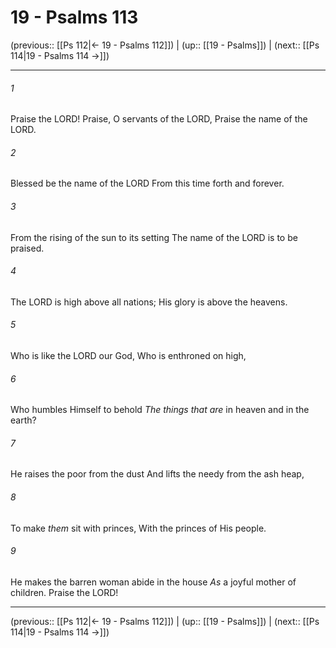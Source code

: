 # 19 - Psalms 113

(previous:: [[Ps 112|← 19 - Psalms 112]]) | (up:: [[19 - Psalms]]) | (next:: [[Ps 114|19 - Psalms 114 →]])

***


###### 1 
Praise the LORD! Praise, O servants of the LORD, Praise the name of the LORD. 

###### 2 
Blessed be the name of the LORD From this time forth and forever. 

###### 3 
From the rising of the sun to its setting The name of the LORD is to be praised. 

###### 4 
The LORD is high above all nations; His glory is above the heavens. 

###### 5 
Who is like the LORD our God, Who is enthroned on high, 

###### 6 
Who humbles Himself to behold _The things that are_ in heaven and in the earth? 

###### 7 
He raises the poor from the dust And lifts the needy from the ash heap, 

###### 8 
To make _them_ sit with princes, With the princes of His people. 

###### 9 
He makes the barren woman abide in the house _As_ a joyful mother of children. Praise the LORD!

***

(previous:: [[Ps 112|← 19 - Psalms 112]]) | (up:: [[19 - Psalms]]) | (next:: [[Ps 114|19 - Psalms 114 →]])
